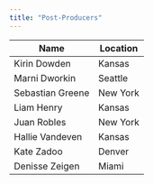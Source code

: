 ```yaml
---
title: "Post-Producers"
---
```

Name | Location
--|--
Kirin Dowden | Kansas
Marni Dworkin | Seattle
Sebastian Greene | New York
Liam Henry | Kansas
Juan Robles | New York
Hallie Vandeven| Kansas
Kate Zadoo | Denver
Denisse Zeigen | Miami

